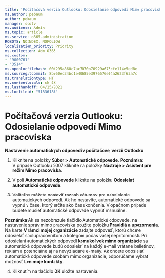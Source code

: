 ```yaml
---
title: 'Počítačová verzia Outlooku: Odosielanie odpovedí Mimo pracoviska'
ms.author: pebaum
author: pebaum
manager: scotv
ms.audience: Admin
ms.topic: article
ms.service: o365-administration
ROBOTS: NOINDEX, NOFOLLOW
localization_priority: Priority
ms.collection: Adm_O365
ms.custom:
- "9000761"
- "3514"
ms.openlocfilehash: 00f295a860c7ac7070b70929a675cfe114e5ed8e
ms.sourcegitcommit: 8bc60ec34bc1e40685e3976576e04a2623f63a7c
ms.translationtype: HT
ms.contentlocale: sk-SK
ms.lasthandoff: 04/15/2021
ms.locfileid: "51836186"
---
```

# <a name="outlook-desktop-send-out-of-office-replies"></a>Počítačová verzia Outlooku: Odosielanie odpovedí Mimo pracoviska

**Nastavenie automatických odpovedí v počítačovej verzii Outlooku**

1. Kliknite na položky **Súbor > Automatické odpovede**. **Poznámka**: V prípade Outlooku 2007 kliknite na položky **Nástroje > Asistent pre režim Mimo pracoviska**.

2. V poli **Automatické odpovede** kliknite na položku **Odosielať automatické odpovede**.

3. Voliteľne môžete nastaviť rozsah dátumov pre odosielanie automatických odpovedí. Ak ho nastavíte, automatické odpovede sa vypnú v čase, ktorý určíte ako čas ukončenia. V opačnom prípade budete musieť automatické odpovede vypnúť manuálne.

**Poznámka**:Ak sa nezobrazuje tlačidlo Automatické odpovede, na nastavenie správ mimo pracoviska použite položku **Pravidlá a upozornenia**. Na karte **V rámci mojej organizácie** zadajte odpoveď, ktorú chcete odosielať spolupracovníkom a kolegom počas vašej neprítomnosti. Pri odosielaní automatických odpovedí **komukoľvek mimo organizácie** sa automatické odpovede budú odosielať na každý e-mail vrátane bulletinov, reklám a potenciálne aj na nevyžiadané e-maily. Ak chcete odosielať automatické odpovede osobám mimo organizácie, odporúčame vybrať možnosť **Len moje kontakty**.

4. Kliknutím na tlačidlo **OK** uložte nastavenia.
